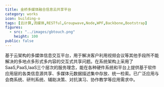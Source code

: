 ```yaml
---
title: 金桥多媒体融合信息云共享平台
category: works
icon: building-o
tags: [云计算,流媒体,RESTful,Groupwave,Node,WPF,Backbone,Bootstrap]
figures:
  - src: "../images/gbtouch.png"
    height: 100
public: false
---
```


基于云架构的多媒体信息交互平台，用于解决客户利用视频会议等其他手段所不能解决的多地点多形式多内容的交互式共享问题。在系统架构上采用了SaaS,PaaS,IaaS三个层次的服务理念，能在各种硬件系统和平台上提供基于软件应用层的各类信息源共享、多媒体元数据描述集中存放、统一检索。已广泛应用与会商系统、研判系统、辅助决策、对抗演习、协作教学等应用需求中。
